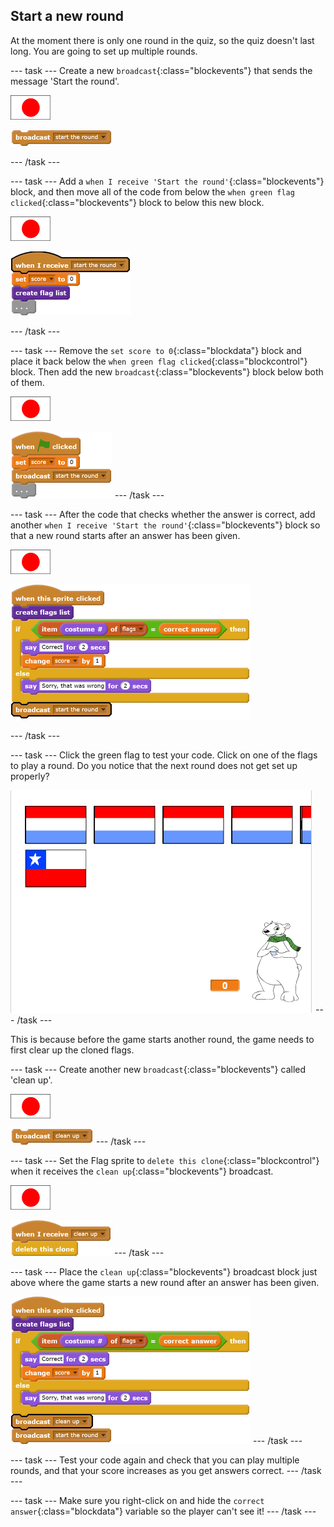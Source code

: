 ## Start a new round

At the moment there is only one round in the quiz, so the quiz doesn't last long. You are going to set up multiple rounds.

--- task ---
Create a new `broadcast`{:class="blockevents"} that sends the message 'Start the round'.

![Flag sprite](images/flag-sprite.png)

![blocks_1545217603_3315413](images/blocks_1545217603_3315413.png)

--- /task ---

--- task ---
Add a `when I receive 'Start the round'`{:class="blockevents"} block, and then move all of the code from below the `when green flag clicked`{:class="blockevents"} block to below this new block.

![Flag sprite](images/flag-sprite.png)


![blocks_1545217605_2361107](images/blocks_1545217605_2361107.png)

--- /task ---

--- task ---
Remove the `set score to 0`{:class="blockdata"} block and place it back below the `when green flag clicked`{:class="blockcontrol"} block. Then add the new `broadcast`{:class="blockevents"} block below both of them.

![Flag sprite](images/flag-sprite.png)

![blocks_1545217606_3071268](images/blocks_1545217606_3071268.png)
--- /task ---

--- task ---
After the code that checks whether the answer is correct, add another `when I receive 'Start the round'`{:class="blockevents"} block so that a new round starts after an answer has been given.

![Flag sprite](images/flag-sprite.png)

![blocks_1545217607_4243784](images/blocks_1545217607_4243784.png)

--- /task ---

--- task ---
Click the green flag to test your code. Click on one of the flags to play a round. Do you notice that the next round does not get set up properly?

![Next round does not work](images/next-round-does-not-work.png)
--- /task ---

This is because before the game starts another round, the game needs to first clear up the cloned flags.

--- task ---
Create another new `broadcast`{:class="blockevents"} called 'clean up'.

![Flag sprite](images/flag-sprite.png)

![blocks_1545217608_5823286](images/blocks_1545217608_5823286.png)
--- /task ---

--- task ---
Set the Flag sprite to `delete this clone`{:class="blockcontrol"} when it receives the `clean up`{:class="blockevents"} broadcast.

![Flag sprite](images/flag-sprite.png)

![blocks_1545217609_6422155](images/blocks_1545217609_6422155.png)
--- /task ---

--- task ---
Place the `clean up`{:class="blockevents"} broadcast block just above where the game starts a new round after an answer has been given.

![blocks_1545217610_7497227](images/blocks_1545217610_7497227.png)
--- /task ---

--- task ---
Test your code again and check that you can play multiple rounds, and that your score increases as you get answers correct.
--- /task ---

--- task ---
Make sure you right-click on and hide the `correct answer`{:class="blockdata"} variable so the player can't see it!
--- /task ---
